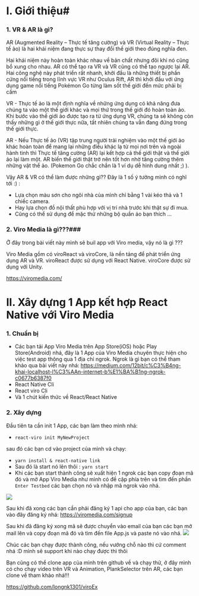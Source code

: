 # I. Giới thiệu# 
### 1. VR & AR là gì? ###

AR (Augmented Reality – Thực tế tăng cường) và VR (Virtual Reality – Thực tế ảo) là hai khái niệm đang thực sự thay đổi thế giới theo đúng nghĩa đen.

Hai khái niệm này hoàn toàn khác nhau về bản chất nhưng đôi khi nó cũng bổ xung cho nhau. AR có thể tạo ra VR và VR cũng có thể tạo ngược lại AR. Hai công nghệ này phát triển rất nhanh, khởi đầu là những thiết bị phần cứng nổi tiếng trong lĩnh vực VR như Oculus Rift, AR thì khởi đầu với ứng dụng game nổi tiếng Pokémon Go từng làm sốt thế giới đến mức phải bị cấm

VR - Thực tế ảo là một định nghĩa về những ứng dụng có khả năng đưa chúng ta vào một thế giới khác và mọi thứ trong thế giới đó hoàn toàn ảo. Khi bước vào thế giới ảo được tạo ra từ ứng dụng VR, chúng ta sẽ không còn thấy những gì ở thế giới thực nữa, tất nhiên chúng ta vẫn đang đứng trong thế giới thực.

AR - Nếu Thực tế ảo (VR) tập trung người trải nghiệm vào một thế giới ảo khác hoàn toàn để mang lại những điều khác lạ từ mọi nơi trên và ngoài hành tinh thì Thực tế tăng cường (AR) lại kết hợp cả thế giới thật và thế giới ảo lại làm một. AR biến thế giới thật trở nên tốt hơn nhờ tăng cường thêm những vật thể ảo. (Pokemon Go chắc chắn là 1 ví dụ dễ hình dung nhất ;) ).

Vậy AR & VR có thể làm được những gì?? Đây là 1 số ý tưởng mình có nghĩ tới :) :

   - Lựa chọn màu sơn cho ngôi nhà của mình chỉ bằng 1 vài kéo thả và 1 chiếc camera.
   - Hay lựa chọn đồ nội thất phù hợp với vị trí nhà trước khi thật sự đi mua.
   - Cũng có thể sử dụng để mặc thử những bộ quần áo bạn thích ...
   
   
 ### 2. Viro Media là gì???###
 Ở đây trong bài viết này mình sẽ buil app với Viro media, vậy nó là gì ???
 
 Viro Media gồm có viroReact và viroCore, là nền tảng để phát triển ứng dụng AR và VR. viroReact được sử dụng với React Native. viroCore được sử dụng với Unity.
 
 https://viromedia.com/
 
 # II. Xây dựng 1 App kết hợp React Native với Viro Media
 
 ### 1. Chuẩn bị
 - Các bạn tải App Viro Media trên App Store(iOS) hoặc Play Store(Android) nhá, đây là 1 App của Viro Media chuyên thực hiện cho việc test app thông qua 1 địa chỉ ngrok. Ngrok là gì bạn có thể tham khảo qua bài viết này nhá: https://medium.com/12bit/c%C3%B4ng-khai-localhost-l%C3%AAn-internet-b%E1%BA%B1ng-ngrok-c0677b6387f0
 - React Native Cli
 - React viro Cli
 - Và 1 chút kiến thức về React/React Native
 
 ### 2. Xây dựng
 Đầu tiên ta cần init 1 App, các bạn làm theo mình nhá:
 
 - `react-viro init MyNewProject`

sau đó các bạn cd vào project của mình và chạy:

- `yarn install & react-native link`
- Sau đó là start nó lên thôi : `yarn start`
- Khi các bạn start thành công sẽ xuất hiện 1 ngrok các bạn copy đoạn mã đó và mở App Viro Media như mình có đề cập phía trên và tìm đến phần `Enter Testbed` các bạn chọn nó và nhập mã ngrok vào nhá.

![](https://images.viblo.asia/b64ae4d8-185a-458a-b5cd-0126a2220136.jpg)

   
   Sau khi đã xong các bạn cần phải đăng ký 1 api cho app của bạn, các bạn vào đây đăng ký nhá: https://viromedia.com/signup
    
   
   Sau khi đã đăng ký xong mã sẽ được chuyển vào email của bạn các bạn mở mail lên và copy đoạn mã đó và tìm đến file App.js và paste nó vào nhá.
![](https://images.viblo.asia/95e256a4-5d1e-49c0-befa-803290a144d9.png)

Chúc các bạn chạy được thành công, nếu vướng chỗ nào thì cứ comment nhá :D mình sẽ support khi nào chạy được thì thôi
    
   Bạn cũng có thể clone app của mình trên github về và chạy thử, ở đây mình có cho chạy video trên VR và Animation, PlankSelector trên AR, các bạn clone về tham khảo nhá!!!
    
   https://github.com/longnk1301/viroEx